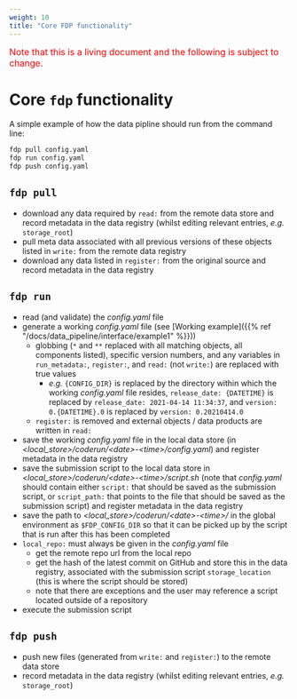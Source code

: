 ```yaml
---
weight: 10
title: "Core FDP functionality"
---
```


<span style="font-size:12pt; color:red">Note that this is a living document and the following is subject to change.</span>

# Core `fdp` functionality

A simple example of how the data pipline should run from the command line:

```bash
fdp pull config.yaml
fdp run config.yaml
fdp push config.yaml
```

## `fdp pull`

- download any data required by `read:` from the remote data store and record metadata in the data registry (whilst editing relevant entries, *e.g.* `storage_root`)
- pull meta data associated with all previous versions of these objects listed in `write:` from the remote data registry
- download any data listed in `register:` from the original source and record metadata in the data registry

## `fdp run`

- read (and validate) the *config.yaml* file
- generate a working *config.yaml* file (see [Working example]({{% ref "/docs/data_pipeline/interface/example1" %}}))
  - globbing (`*` and `**` replaced with all matching objects, all components listed), specific version numbers, and any variables in `run_metadata:`, `register:`, and `read:` (not `write:`) are replaced with true values
    - *e.g.* `{CONFIG_DIR}` is replaced by the directory within which the working *config.yaml* file resides, `release_date: {DATETIME}` is replaced by `release_date: 2021-04-14 11:34:37`, and `version: 0.{DATETIME}.0` is replaced by `version: 0.20210414.0`
  - `register:` is removed and external objects / data products are written in `read:`
- save the working *config.yaml* file in the local data store (in *<local_store>/coderun/\<date>-\<time>/config.yaml*) and register metadata in the data registry
- save the submission script to the local data store in *<local_store>/coderun/\<date>-\<time>/script.sh* (note that *config.yaml* should contain either `script:` that should be saved as the submission script, or `script_path:` that points to the file that should be saved as the submission script) and register metadata in the data registry
- save the path to *<local_store>/coderun/\<date>-\<time>/* in the global environment as `$FDP_CONFIG_DIR` so that it can be picked up by the script that is run after this has been completed
- `local_repo:` must always be given in the *config.yaml* file
  - get the remote repo url from the local repo
  - get the hash of the latest commit on GitHub and store this in the data registry, associated with the submission script `storage_location` (this is where the script should be stored)
  - note that there are exceptions and the user may reference a script located outside of a repository
- execute the submission script

## `fdp push`

- push new files (generated from `write:` and `register:`) to the remote data store
- record metadata in the data registry (whilst editing relevant entries, *e.g.* `storage_root`)
